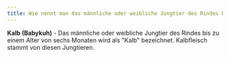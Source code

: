 ```yaml
---
title: Wie nennt man das männliche oder weibliche Jungtier des Rindes bis zum Alter von sechs Monaten?
---
```


**Kalb (Babykuh)** - Das männliche oder weibliche Jungtier des Rindes bis zu einem Alter von sechs Monaten wird als "Kalb" bezeichnet. Kalbfleisch stammt von diesen Jungtieren.
